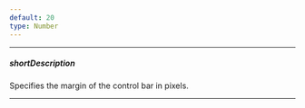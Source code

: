 ```yaml
---
default: 20
type: Number
---
```

---
##### shortDescription
Specifies the margin of the control bar in pixels.

---

